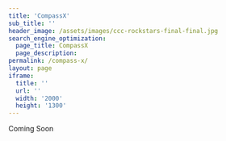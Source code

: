 ```yaml
---
title: 'CompassX'
sub_title: ''
header_image: /assets/images/ccc-rockstars-final-final.jpg
search_engine_optimization:
  page_title: CompassX
  page_description: 
permalink: /compass-x/
layout: page
iframe:
  title: ''
  url: ''
  width: '2000'
  height: '1300'
---
```

Coming Soon

<!--<div id="card-element"></div>-->

<!--<form action="https://wt-bbb812ec6f1b786e8adf620306562f3c-0.run.webtask.io/test" method="POST">-->
<!--  <script-->
<!--    src="https://checkout.stripe.com/checkout.js" class="stripe-button"-->
<!--    data-key="pk_test_j1uzibEQwCYG287YFYHKvtiz"-->
<!--    data-amount="199"-->
<!--    data-name="Compass Community Collaborative School"-->
<!--    data-description="CompassX"-->
<!--    data-zip-code="true"-->
<!--    data-image="https://stripe.com/img/documentation/checkout/marketplace.png"-->
<!--    data-locale="auto">-->
<!--  </script>-->
<!--</form>-->

<form  
  method="POST"
  action="https://wt-bbb812ec6f1b786e8adf620306562f3c-0.run.webtask.io/test">
  <script
    src="https://checkout.stripe.com/checkout.js"
    class="stripe-button"
    data-key="pk_test_j1uzibEQwCYG287YFYHKvtiz"
    and-other-stuff>
  </script>
</form>

<form action="https://wt-bbb812ec6f1b786e8adf620306562f3c-0.run.webtask.io/test" method="POST">
  <script
    src="https://checkout.stripe.com/checkout.js" class="stripe-button"
    data-key="pk_test_j1uzibEQwCYG287YFYHKvtiz"
    data-name="Compass School"
    data-description="CompassX"
    data-amount="199"
    data-locale="auto"
    data-panel-label="Pay for CompassX"
    data-label="Pay for CompassX"
    data-allow-remember-me="false">
  </script>
</form>


<script src="https://js.stripe.com/v3/"></script>

<script>
// var stripe = Stripe('pk_live_nl5PAwGu1qrf1GvfBwUgI6iR');

// var elements = stripe.elements();

// var card = elements.create('card');

// card.mount('#card-element');

</script>